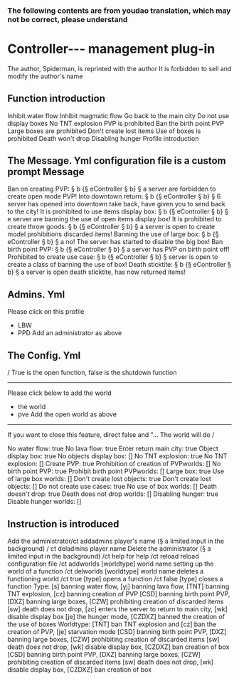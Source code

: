 
### The following contents are from youdao translation, which may not be correct, please understand
# Controller--- management plug-in

  The author, Spiderman, is reprinted with the author
  It is forbidden to sell and modify the author's name
  
## Function introduction

  Inhibit water flow
  Inhibit magmatic flow
  Go back to the main city
  Do not use display boxes
  No TNT explosion
  PVP is prohibited
  Ban the birth point PVP
  Large boxes are prohibited
  Don't create lost items
  Use of boxes is prohibited
  Death won't drop
  Disabling hunger
  Profile introduction
  
## The Message. Yml configuration file is a custom prompt Message

  Ban on creating PVP: § b {§ eController § b} § a server are forbidden to create open mode PVP!
  Into downtown return: § b {§ eController § b} § 6 server has opened into downtown take back, have given you to send back to the city!
  It is prohibited to use items display box: § b {§ eController § b} § e server are banning the use of open items display box!
  It is prohibited to create throw goods: § b {§ eController § b} § a server is open to create model prohibitions discarded items!
  Banning the use of large box: § b {§ eController § b} § a no! The server has started to disable the big box!
  Ban birth point PVP: § b {§ eController § b} § a server has PVP on birth point off!
  Prohibited to create use case: § b {§ eController § b} § server is open to create a class of banning the use of box!
  Death sticktite: § b {§ eController § b} § a server is open death sticktite, has now returned items!
  
## Admins. Yml

  Please click on this profile
  - LBW
  - PPD
  Add an administrator as above
  
## The Config. Yml

  /
  True is the open function, false is the shutdown function
  -------------------- -------------------- -------------------- -------------------- --------------------
  Please click below to add the world
  - the world
  - pve
  Add the open world as above
  -------------------- -------------------- -------------------- -------------------- --------------------
  If you want to close this feature, direct false and "... The world will do
  /
  
  No water flow: true
  No lava flow: true
  Enter return main city: true
  Object display box: true
  No objects display box: []
  No TNT explosion: true
  No TNT explosion: []
  Create PVP: true
  Prohibition of creation of PVPworlds: []
  No birth point PVP: true
  Prohibit birth point PVPworlds: []
  Large box: true
  Use of large box worlds: []
  Don't create lost objects: true
  Don't create lost objects: []
  Do not create use cases: true
  No use of box worlds: []
  Death doesn't drop: true
  Death does not drop worlds: []
  Disabling hunger: true
  Disable hunger worlds: []
  
## Instruction is introduced

  Add the administrator/ct addadmins player's name (§ a limited input in the background)
  / ct deladmins player name Delete the administrator (§ a limited input in the background)
  /ct help for help
  /ct reload reload configuration file
  /ct addworlds [worldtype] world name setting up the world of a function
  /ct delworlds [worldtype] world name deletes a functioning world
  /ct true [type] opens a function
  /ct false [type] closes a function
  Type:
  [s] banning water flow, [yj] banning lava flow, [TNT] banning TNT explosion, [cz] banning creation of PVP
  [CSD] banning birth point PVP, [DXZ] banning large boxes, [CZW] prohibiting creation of discarded items
  [sw] death does not drop, [zc] enters the server to return to main city, [wk] disable display box
  [je] the hunger mode, [CZDXZ] banned the creation of the use of boxes
  Worldtype:
  [TNT] ban TNT explosion and [cz] ban the creation of PVP, [je] starvation mode
  [CSD] banning birth point PVP, [DXZ] banning large boxes, [CZW] prohibiting creation of discarded items
  [sw] death does not drop, [wk] disable display box, [CZDXZ] ban creation of box
  [CSD] banning birth point PVP, [DXZ] banning large boxes, [CZW] prohibiting creation of discarded items
  [sw] death does not drop, [wk] disable display box, [CZDXZ] ban creation of box
